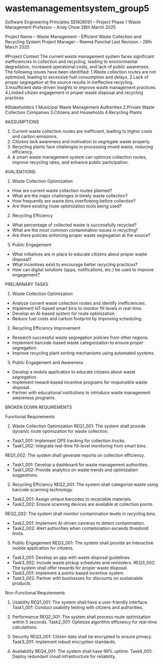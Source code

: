 # wastemanagementsystem_group5


Software Engineering Principles
SENG8091 – Project Phase 1
Waste Management
Professor – Andy Chow
28th March 2025


Project Name – Waste Management - Efficient Waste Collection and Recycling System
Project Manager – Reema Panchal
Last Revision – 28th March 2025

#Project Context
The current waste management system faces significant inefficiencies in collection and recycling, leading to environmental degradation, increased operational costs, and lack of public awareness. The following issues have been identified:
1.Waste collection routes are not optimized, leading to excessive fuel consumption and delays.
2.Lack of proper segregation at the source results in ineffective recycling.
3.Insufficient data-driven insights to improve waste management practices.
4.Limited citizen engagement in proper waste disposal and recycling practices

#Stakeholders
1.Municipal Waste Management Authorities
2.Private Waste Collection Companies
3.Citizens and Households
4.Recycling Plants


#ASSUMPTIONS
1.	Current waste collection routes are inefficient, leading to higher costs and carbon emissions.
2.	Citizens lack awareness and motivation to segregate waste properly.
3.	Recycling plants face challenges in processing mixed waste, reducing efficiency.
4.	A smart waste management system can optimize collection routes, improve recycling rates, and enhance public participation.

#VALIDATIONS 

1. Waste Collection Optimization
-	How are current waste collection routes planned?
- What are the major challenges in timely waste collection?
-	How frequently are waste bins overflowing before collection?
-	Are there existing route optimization tools being used?

2. Recycling Efficiency
-	What percentage of collected waste is successfully recycled?
-	What are the most common contamination issues in recycling?
-	Are there policies enforcing proper waste segregation at the source?

3. Public Engagement
-	What initiatives are in place to educate citizens about proper waste disposal?
-	What incentives exist to encourage better recycling practices?
-	How can digital solutions (apps, notifications, etc.) be used to improve engagement?

PRELIMINARY TASKS

1. Waste Collection Optimization
-	Analyze current waste collection routes and identify inefficiencies.
-	Implement IoT-based smart bins to monitor fill levels in real-time.
-	Develop an AI-based system for route optimization.
-	Reduce fuel costs and carbon footprint by improving scheduling.

2. Recycling Efficiency Improvement
-	Research successful waste segregation policies from other regions.
-	Implement barcode-based waste categorization to ensure proper segregation.
-	Improve recycling plant sorting mechanisms using automated systems.

3. Public Engagement and Awareness
-	Develop a mobile application to educate citizens about waste segregation.
-	Implement reward-based incentive programs for responsible waste disposal.
-	Partner with educational institutions to introduce waste management awareness programs.

BROKEN DOWN REQUIREMENTS

Functional Requirements

1. Waste Collection Optimization
REQ1_001: The system shall provide dynamic route optimization for waste collection.
-	Task1_001: Implement GPS tracking for collection trucks.
-	Task1_002: Integrate real-time fill-level monitoring from smart bins.

REQ1_002: The system shall generate reports on collection efficiency.
-	Task1_001: Develop a dashboard for waste management authorities.
-	Task1_002: Provide analytics on waste trends and optimization suggestions.


2. Recycling Efficiency
REQ2_001: The system shall categorize waste using barcode scanning technology.
- Task2_001: Assign unique barcodes to recyclable materials.
-	Task2_002: Ensure scanning devices are available at collection points.

REQ2_002: The system shall monitor contamination levels in recycling bins.
-	Task2_001: Implement AI-driven cameras to detect contamination.
-	Task2_002: Alert authorities when contamination exceeds threshold limits.

3. Public Engagement
REQ3_001: The system shall provide an interactive mobile application for citizens.
-	Task3_001: Develop an app with waste disposal guidelines.
-	Task3_002: Include waste pickup schedules and reminders.
REQ3_002: The system shall offer rewards for proper waste disposal.
-	Task3_001: Implement a points-based incentive system.
-	Task3_002: Partner with businesses for discounts on sustainable products.


Non-Functional Requirements

1. Usability
REQ1_001: The system shall have a user-friendly interface.
Task1_001: Conduct usability testing with citizens and authorities.

2. Performance
REQ2_001: The system shall process route optimization within 5 seconds.
Task2_001: Optimize algorithm efficiency for real-time calculations.

3. Security
REQ3_001: Citizen data shall be encrypted to ensure privacy.
Task3_001: Implement robust encryption standards.

4. Availability
REQ4_001: The system shall have 99% uptime.
Task4_001: Deploy redundant cloud infrastructure for reliability.






